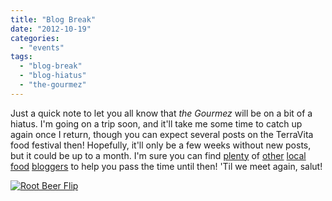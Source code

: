 ```yaml
---
title: "Blog Break"
date: "2012-10-19"
categories:
  - "events"
tags:
  - "blog-break"
  - "blog-hiatus"
  - "the-gourmez"
---
```


Just a quick note to let you all know that _the Gourmez_ will be on a bit of a hiatus. I'm going on a trip soon, and it'll take me some time to catch up again once I return, though you can expect several posts on the TerraVita food festival then! Hopefully, it'll only be a few weeks without new posts, but it could be up to a month. I'm sure you can find [plenty](http://www.greeneatsblog.com "Green Eats Blog") of [other](http://demandy.com/ "Demandy") [local](http://triangleexplorer.com/ "Triangle Explorer") [food](http://carpedurham.com "Carpe Durham") [bloggers](http://www.trianglelocalista.com "Triangle Localista") to help you pass the time until then! 'Til we meet again, salut!




<div class="caption">

[![Root Beer Flip](http://www.rebeccagomezfarrell.com/wp-content/uploads/2011/09/rootbeerflip.jpg "rootbeerflip")](http://www.rebeccagomezfarrell.com/wp-content/uploads/2011/09/rootbeerflip.jpg)</div>

